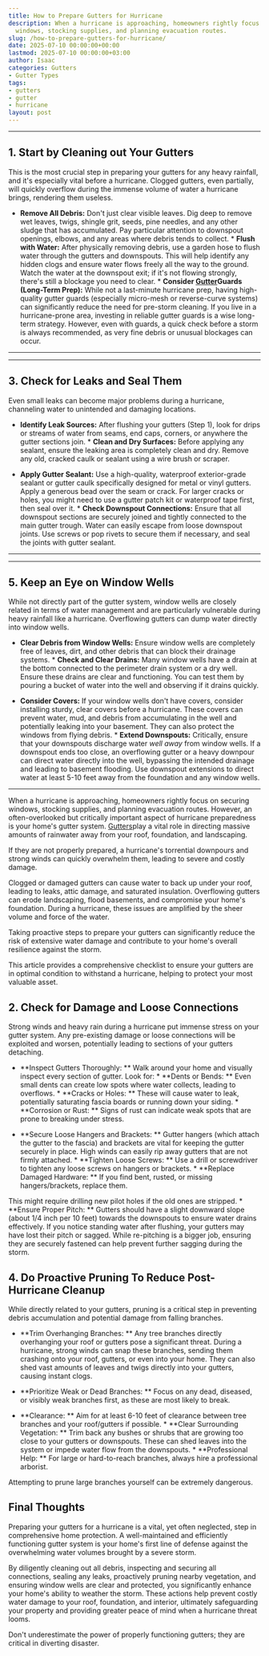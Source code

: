 ```yaml
---
title: How to Prepare Gutters for Hurricane
description: When a hurricane is approaching, homeowners rightly focus on securing
  windows, stocking supplies, and planning evacuation routes.
slug: /how-to-prepare-gutters-for-hurricane/
date: 2025-07-10 00:00:00+00:00
lastmod: 2025-07-10 00:00:00+03:00
author: Isaac
categories: Gutters
- Gutter Types
tags:
- gutters
- gutter
- hurricane
layout: post
---
```

---

## 1. Start by Cleaning out Your Gutters
This is the most crucial step in preparing your gutters for any heavy rainfall, and it's especially vital before a hurricane. Clogged gutters, even partially, will quickly overflow during the immense volume of water a hurricane brings, rendering them useless.

* **Remove All Debris:** Don't just clear visible leaves. Dig deep to remove wet leaves, twigs, shingle grit, seeds, pine needles, and any other sludge that has accumulated. Pay particular attention to downspout openings, elbows, and any areas where debris tends to collect. * **Flush with Water:** After physically removing debris, use a garden hose to flush water through the gutters and downspouts. This will help identify any hidden clogs and ensure water flows freely all the way to the ground.
Watch the water at the downspout exit; if it's not flowing strongly, there's still a blockage you need to clear. * **Consider [Gutter](https://pestpolicy.com/are-gutters-necessary/)Guards (Long-Term Prep):** While not a last-minute hurricane prep, having high-quality gutter guards (especially micro-mesh or reverse-curve systems) can significantly reduce the need for pre-storm cleaning. If you live in a hurricane-prone area, investing in reliable gutter guards is a wise long-term strategy.
However, even with guards, a quick check before a storm is always recommended, as very fine debris or unusual blockages can occur.
---
---

## 3. Check for Leaks and Seal Them
Even small leaks can become major problems during a hurricane, channeling water to unintended and damaging locations.

* **Identify Leak Sources:** After flushing your gutters (Step 1), look for drips or streams of water from seams, end caps, corners, or anywhere the gutter sections join. * **Clean and Dry Surfaces:** Before applying any sealant, ensure the leaking area is completely clean and dry. Remove any old, cracked caulk or sealant using a wire brush or scraper.

* **Apply Gutter Sealant:** Use a high-quality, waterproof exterior-grade sealant or gutter caulk specifically designed for metal or vinyl gutters. Apply a generous bead over the seam or crack. For larger cracks or holes, you might need to use a gutter patch kit or waterproof tape first, then seal over it. * **Check Downspout Connections:** Ensure that all downspout sections are securely joined and tightly connected to the main gutter trough. Water can easily escape from loose downspout joints.
Use screws or pop rivets to secure them if necessary, and seal the joints with gutter sealant.
---
---

## 5. Keep an Eye on Window Wells
While not directly part of the gutter system, window wells are closely related in terms of water management and are particularly vulnerable during heavy rainfall like a hurricane. Overflowing gutters can dump water directly into window wells.

* **Clear Debris from Window Wells:** Ensure window wells are completely free of leaves, dirt, and other debris that can block their drainage systems. * **Check and Clear Drains:** Many window wells have a drain at the bottom connected to the perimeter drain system or a dry well. Ensure these drains are clear and functioning. You can test them by pouring a bucket of water into the well and observing if it drains quickly.

* **Consider Covers:** If your window wells don't have covers, consider installing sturdy, clear covers before a hurricane. These covers can prevent water, mud, and debris from accumulating in the well and potentially leaking into your basement. They can also protect the windows from flying debris. * **Extend Downspouts:** Critically, ensure that your downspouts discharge water *well away* from window wells.
If a downspout ends too close, an overflowing gutter or a heavy downpour can direct water directly into the well, bypassing the intended drainage and leading to basement flooding. Use downspout extensions to direct water at least 5-10 feet away from the foundation and any window wells.
---

When a hurricane is approaching, homeowners rightly focus on securing windows, stocking supplies, and planning evacuation routes. However, an often-overlooked but critically important aspect of hurricane preparedness is your home's gutter system. [Gutters](https://pestpolicy.com/all-american-gutters-reviews/)play a vital role in directing massive amounts of rainwater away from your roof, foundation, and landscaping.

If they are not properly prepared, a hurricane's torrential downpours and strong winds can quickly overwhelm them, leading to severe and costly damage.

Clogged or damaged gutters can cause water to back up under your roof, leading to leaks, attic damage, and saturated insulation. Overflowing gutters can erode landscaping, flood basements, and compromise your home's foundation. During a hurricane, these issues are amplified by the sheer volume and force of the water.

Taking proactive steps to prepare your gutters can significantly reduce the risk of extensive water damage and contribute to your home's overall resilience against the storm.

This article provides a comprehensive checklist to ensure your gutters are in optimal condition to withstand a hurricane, helping to protect your most valuable asset.

##  2. Check for Damage and Loose Connections

Strong winds and heavy rain during a hurricane put immense stress on your gutter system. Any pre-existing damage or loose connections will be exploited and worsen, potentially leading to sections of your gutters detaching.

* **Inspect Gutters Thoroughly: ** Walk around your home and visually inspect every section of gutter. Look for: * **Dents or Bends: ** Even small dents can create low spots where water collects, leading to overflows. * **Cracks or Holes: ** These will cause water to leak, potentially saturating fascia boards or running down your siding. * **Corrosion or Rust: ** Signs of rust can indicate weak spots that are prone to breaking under stress.

* **Secure Loose Hangers and Brackets: ** Gutter hangers (which attach the gutter to the fascia) and brackets are vital for keeping the gutter securely in place. High winds can easily rip away gutters that are not firmly attached. * **Tighten Loose Screws: ** Use a drill or screwdriver to tighten any loose screws on hangers or brackets. * **Replace Damaged Hardware: ** If you find bent, rusted, or missing hangers/brackets, replace them.

This might require drilling new pilot holes if the old ones are stripped. * **Ensure Proper Pitch: ** Gutters should have a slight downward slope (about 1/4 inch per 10 feet) towards the downspouts to ensure water drains effectively. If you notice standing water after flushing, your gutters may have lost their pitch or sagged. While re-pitching is a bigger job, ensuring they are securely fastened can help prevent further sagging during the storm.

##  4. Do Proactive Pruning To Reduce Post-Hurricane Cleanup

While directly related to your gutters, pruning is a critical step in preventing debris accumulation and potential damage from falling branches.

* **Trim Overhanging Branches: ** Any tree branches directly overhanging your roof or gutters pose a significant threat. During a hurricane, strong winds can snap these branches, sending them crashing onto your roof, gutters, or even into your home. They can also shed vast amounts of leaves and twigs directly into your gutters, causing instant clogs.

* **Prioritize Weak or Dead Branches: ** Focus on any dead, diseased, or visibly weak branches first, as these are most likely to break.

* **Clearance: ** Aim for at least 6-10 feet of clearance between tree branches and your roof/gutters if possible. * **Clear Surrounding Vegetation: ** Trim back any bushes or shrubs that are growing too close to your gutters or downspouts. These can shed leaves into the system or impede water flow from the downspouts. * **Professional Help: ** For large or hard-to-reach branches, always hire a professional arborist.

Attempting to prune large branches yourself can be extremely dangerous.

##  Final Thoughts

Preparing your gutters for a hurricane is a vital, yet often neglected, step in comprehensive home protection. A well-maintained and efficiently functioning gutter system is your home's first line of defense against the overwhelming water volumes brought by a severe storm.

By diligently cleaning out all debris, inspecting and securing all connections, sealing any leaks, proactively pruning nearby vegetation, and ensuring window wells are clear and protected, you significantly enhance your home's ability to weather the storm. These actions help prevent costly water damage to your roof, foundation, and interior, ultimately safeguarding your property and providing greater peace of mind when a hurricane threat looms.

Don't underestimate the power of properly functioning gutters; they are critical in diverting disaster.